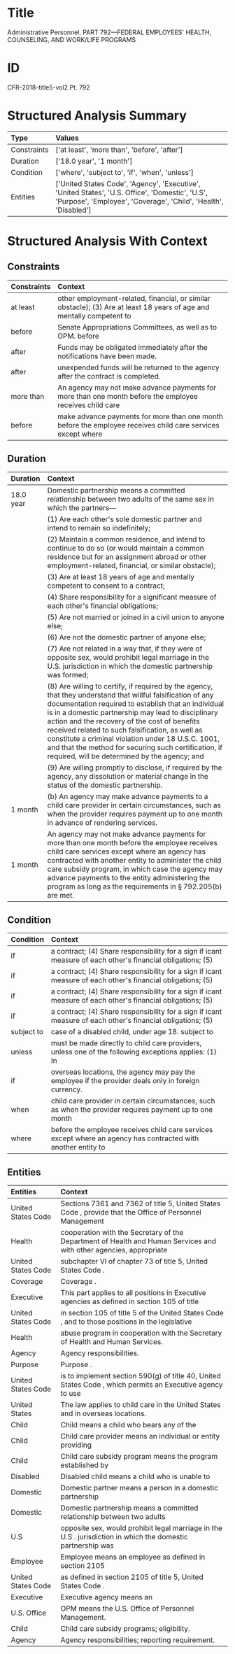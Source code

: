 # Title

 Administrative Personnel. PART 792—FEDERAL EMPLOYEES' HEALTH, COUNSELING, AND WORK/LIFE PROGRAMS


# ID

 CFR-2018-title5-vol2.Pt. 792


# Structured Analysis Summary

| Type        | Values                                                                                                                                                             |
|:------------|:-------------------------------------------------------------------------------------------------------------------------------------------------------------------|
| Constraints | ['at least', 'more than', 'before', 'after']                                                                                                                       |
| Duration    | ['18.0 year', '1 month']                                                                                                                                           |
| Condition   | ['where', 'subject to', 'if', 'when', 'unless']                                                                                                                    |
| Entities    | ['United States Code', 'Agency', 'Executive', 'United States', 'U.S. Office', 'Domestic', 'U.S', 'Purpose', 'Employee', 'Coverage', 'Child', 'Health', 'Disabled'] |


# Structured Analysis With Context

 


## Constraints

| Constraints   | Context                                                                                                               |
|:--------------|:----------------------------------------------------------------------------------------------------------------------|
| at least      | other employment-related, financial, or similar obstacle); (3) Are at least 18 years of age and mentally competent to |
| before        | Senate Appropriations Committees, as well as to OPM. before                                                           |
| after         | Funds may be obligated immediately  after  the notifications have been made.                                          |
| after         | unexpended funds will be returned to the agency after  the contract is completed.                                     |
| more than     | An agency may not make advance payments for  more than one month before the employee receives child care              |
| before        | make advance payments for more than one month before the employee receives child care services except where           |


## Duration

| Duration   | Context                                                                                                                                                                                                                                                                                                                                                                                                                                                                                                   |
|:-----------|:----------------------------------------------------------------------------------------------------------------------------------------------------------------------------------------------------------------------------------------------------------------------------------------------------------------------------------------------------------------------------------------------------------------------------------------------------------------------------------------------------------|
| 18.0 year  | Domestic partnership means a committed relationship between two adults of the same sex in which the partners&#8212;                                                                                                                                                                                                                                                                                                                                                                                       |
|            |               (1) Are each other's sole domestic partner and intend to remain so indefinitely;                                                                                                                                                                                                                                                                                                                                                                                                            |
|            |               (2) Maintain a common residence, and intend to continue to do so (or would maintain a common residence but for an assignment abroad or other employment-related, financial, or similar obstacle);                                                                                                                                                                                                                                                                                           |
|            |               (3) Are at least 18 years of age and mentally competent to consent to a contract;                                                                                                                                                                                                                                                                                                                                                                                                           |
|            |               (4) Share responsibility for a significant measure of each other's financial obligations;                                                                                                                                                                                                                                                                                                                                                                                                   |
|            |               (5) Are not married or joined in a civil union to anyone else;                                                                                                                                                                                                                                                                                                                                                                                                                              |
|            |               (6) Are not the domestic partner of anyone else;                                                                                                                                                                                                                                                                                                                                                                                                                                            |
|            |               (7) Are not related in a way that, if they were of opposite sex, would prohibit legal marriage in the U.S. jurisdiction in which the domestic partnership was formed;                                                                                                                                                                                                                                                                                                                       |
|            |               (8) Are willing to certify, if required by the agency, that they understand that willful falsification of any documentation required to establish that an individual is in a domestic partnership may lead to disciplinary action and the recovery of the cost of benefits received related to such falsification, as well as constitute a criminal violation under 18 U.S.C. 1001, and that the method for securing such certification, if required, will be determined by the agency; and |
|            |               (9) Are willing promptly to disclose, if required by the agency, any dissolution or material change in the status of the domestic partnership.                                                                                                                                                                                                                                                                                                                                              |
| 1 month    | (b) An agency may make advance payments to a child care provider in certain circumstances, such as when the provider requires payment up to one month in advance of rendering services.                                                                                                                                                                                                                                                                                                                   |
| 1 month    | An agency may not make advance payments for more than one month before the employee receives child care services except where an agency has contracted with another entity to administer the child care subsidy program, in which case the agency may advance payments to the entity administering the program as long as the requirements in &#167;&#8201;792.205(b) are met.                                                                                                                            |


## Condition

| Condition   | Context                                                                                                       |
|:------------|:--------------------------------------------------------------------------------------------------------------|
| if          | a contract; (4) Share responsibility for a sign if icant measure of each other's financial obligations; (5)   |
| if          | a contract; (4) Share responsibility for a sign if icant measure of each other's financial obligations; (5)   |
| if          | a contract; (4) Share responsibility for a sign if icant measure of each other's financial obligations; (5)   |
| if          | a contract; (4) Share responsibility for a sign if icant measure of each other's financial obligations; (5)   |
| subject to  | case of a disabled child, under age 18. subject to                                                            |
| unless      | must be made directly to child care providers, unless one of the following exceptions applies: (1) In         |
| if          | overseas locations, the agency may pay the employee if  the provider deals only in foreign currency.          |
| when        | child care provider in certain circumstances, such as when the provider requires payment up to one month      |
| where       | before the employee receives child care services except where an agency has contracted with another entity to |


## Entities

| Entities           | Context                                                                                                            |
|:-------------------|:-------------------------------------------------------------------------------------------------------------------|
| United States Code | Sections 7361 and 7362 of title 5,  United States Code , provide that the Office of Personnel Management           |
| Health             | cooperation with the Secretary of the Department of Health and Human Services and with other agencies, appropriate |
| United States Code | subchapter VI of chapter 73 of title 5, United States Code .                                                       |
| Coverage           | Coverage .                                                                                                         |
| Executive          | This part applies to all positions in  Executive agencies as defined in section 105 of title                       |
| United States Code | in section 105 of title 5 of the United States Code , and to those positions in the legislative                    |
| Health             | abuse program in cooperation with the Secretary of Health  and Human Services.                                     |
| Agency             | Agency  responsibilities.                                                                                          |
| Purpose            | Purpose .                                                                                                          |
| United States Code | is to implement section 590(g) of title 40, United States Code , which permits an Executive agency to use          |
| United States      | The law applies to child care in the  United States  and in overseas locations.                                    |
| Child              | Child means a child who bears any of the                                                                           |
| Child              | Child care provider means an individual or entity providing                                                        |
| Child              | Child care subsidy program means the program established by                                                        |
| Disabled           | Disabled child means a child who is unable to                                                                      |
| Domestic           | Domestic partner means a person in a domestic partnership                                                          |
| Domestic           | Domestic partnership means a committed relationship between two adults                                             |
| U.S                | opposite sex, would prohibit legal marriage in the U.S . jurisdiction in which the domestic partnership was        |
| Employee           | Employee means an employee as defined in section 2105                                                              |
| United States Code | as defined in section 2105 of title 5, United States Code .                                                        |
| Executive          | Executive  agency means an                                                                                         |
| U.S. Office        | OPM means the  U.S. Office  of Personnel Management.                                                               |
| Child              | Child  care subsidy programs; eligibility.                                                                         |
| Agency             | Agency  responsibilities; reporting requirement.                                                                   |


